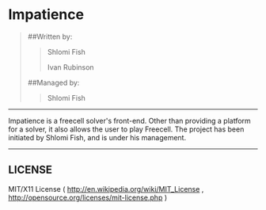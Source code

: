 Impatience
==

> ##Written by:
>
> > Shlomi Fish
> >
> > Ivan Rubinson
> >
> ##Managed by:
>
> > Shlomi Fish
> >

***

Impatience is a freecell solver's front-end. Other than providing a platform for a solver, it also allows the user to play Freecell.
The project has been initiated by Shlomi Fish, and is under his management.

***


LICENSE
--

MIT/X11 License ( http://en.wikipedia.org/wiki/MIT_License , http://opensource.org/licenses/mit-license.php )
